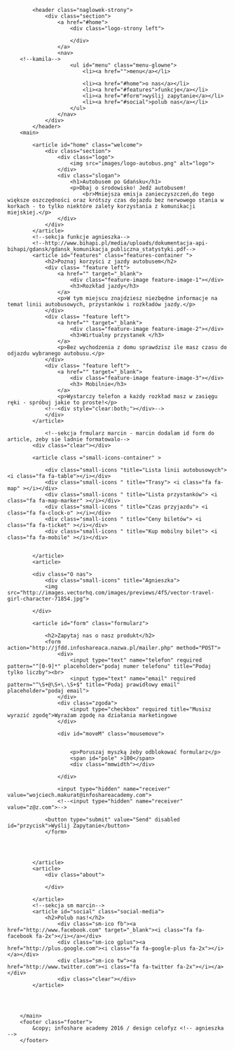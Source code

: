 <!DOCTYPE html>
<html lang="pl">
    <head>
        <meta charset="UTF-8">
        <meta name="description" content="Statystyki Komunikacji GDAŃSK">
        <meta name="author" content="CELOFYZ DEV">
        <meta name="keywords" content="komunikacja, gdańsk, ztm, autobusy">
        <link rel="stylesheet" href="aga_pliki/resetcss.css">
        <link rel="stylesheet" href="css/style.css">
        <link href='https://fonts.googleapis.com/css?family=Poiret+One&subset=latin,latin-ext' rel='stylesheet' type='text/css'>
        <link rel="stylesheet" href="https://maxcdn.bootstrapcdn.com/font-awesome/4.5.0/css/font-awesome.min.css">
        <link rel="shortcut icon" href="images/favicon.ico" type="image/x-icon" />
        <link rel="http://www.vectorhq.com/psd/vector-cavemen-illustrations-394204" rel="stylesheet" type="text/css">
        <title>Statystyki komunikacji ZTM Gdańsk</title>
    </head>
    <body>

            <header class="naglowek-strony">
                <div class="section">
                    <a href="#home">
                        <div class="logo-strony left">

                        </div>
                    </a>
                    <nav>
        <!--kamila-->
                        <ul id="menu" class="menu-glowne">
                            <li><a href="">menu</a></li>

                            <li><a href="#home">o nas</a></li>
                            <li><a href="#features">funkcje</a></li>
                            <li><a href="#form">wyślij zapytanie</a></li>
                            <li><a href="#social">polub nas</a></li>
                        </ul>
                    </nav>
                </div>
            </header>
        <main>

            <article id="home" class="welcome">
                <div class="section">
                    <div class="logo">
                        <img src="images/logo-autobus.png" alt="logo">
                    </div>
                    <div class="slogan">
                        <h1>Autobusem po Gdańsku</h1>
                        <p>Dbaj o środowisko! Jedź autobusem!
                            <br>Mniejsza emisja zanieczyszczeń,do tego większe oszczędności oraz krótszy czas dojazdu bez nerwowego stania w korkach - to tylko niektóre zalety korzystania z komunikacji miejskiej.</p>
                    </div>
                </div>
            </article>
            <!--sekcja funkcje agnieszka-->
            <!--http://www.bihapi.pl/media/uploads/dokumentacja-api-bihapi/gdansk/gdansk_komunikacja_publiczna_statystyki.pdf-->
            <article id="features" class="features-container ">
                <h2>Poznaj korzyści z jazdy autobusem</h2>
                <div class= "feature left">
                    <a href="" target="_blank">
                        <div class="feature-image feature-image-1"></div>
                        <h3>Rozkład jazdy</h3>
                    </a>
                    <p>W tym miejscu znajdziesz niezbędne informacje na temat linii autobusowych, przystanków i rozkładów jazdy.</p>
                </div>
                <div class= "feature left">
                    <a href="" target="_blank">
                        <div class="feature-image feature-image-2"></div>
                        <h3>Wirtualny przystanek </h3>
                    </a>
                    <p>Bez wychodzenia z domu sprawdzisz ile masz czasu do odjazdu wybranego autobusu.</p>
                </div>
                <div class= "feature left">
                    <a href="" target="_blank">
                        <div class="feature-image feature-image-3"></div>
                        <h3> Mobilnie</h3>
                    </a>
                    <p>Wystarczy telefon a każdy rozkład masz w zasięgu ręki - spróbuj jakie to proste!</p>
                <!--<div style="clear:both;"></div>-->
                </div>
            </article>

                <!--sekcja frmularz marcin - marcin dodalam id form do article, zeby sie ladnie formatowalo-->
            <div class="clear"></div>

            <article class ="small-icons-container" >

                <div class="small-icons "title="Lista linii autobusowych"> <i class="fa fa-table"></i></div>
                <div class="small-icons " title="Trasy"> <i class="fa fa-map" ></i></div>
                <div class="small-icons " title="Lista przystanków"> <i class="fa fa-map-marker" ></i></div>
                <div class="small-icons " title="Czas przyjazdu"> <i class="fa fa-clock-o" ></i></div>
                <div class="small-icons " title="Ceny biletów"> <i class="fa fa-ticket" ></i></div>
                <div class="small-icons " title="Kup mobilny bilet"> <i class="fa fa-mobile" ></i></div>


            </article>
            <article>

            <div class="O nas">
                <div class="small-icons" title="Agnieszka">
                <img src="http://images.vectorhq.com/images/previews/4f5/vector-travel-girl-character-71854.jpg">
</div>
            </div>
            </article>

            </div>

            <article id="form" class="formularz">

                <h2>Zapytaj nas o nasz produkt</h2>
                <form action="http://jfdd.infoshareaca.nazwa.pl/mailer.php" method="POST">
                    <div>
                        <input type="text" name="telefon" required pattern="^[0-9]*" placeholder="podaj numer telefonu" title="Podaj tylko liczby"><br>
                        <input type="text" name="email" required pattern="^\S+@\S+\.\S+$" title="Podaj prawidłowy email" placeholder="podaj email">
                    </div>
                    <div class="zgoda">
                        <input type="checkbox" required title="Musisz wyrazić zgodę">Wyrażam zgodę na działania marketingowe
                    </div>

                    <div id="moveM" class="mousemove">


                        <p>Poruszaj myszką żeby odblokować formularz</p>
                        <span id="pole" >100</span>
                        <div class="mmwidth"></div>

                    </div>

                    <input type="hidden" name="receiver" value="wojciech.makurat@infoshareacademy.com">
                    <!--<input type="hidden" name="receiver" value="z@z.com">-->

                <button type="submit" value="Send" disabled id="przycisk">Wyślij Zapytanie</button>
                </form>




            </article>
            <article>
                <div class="about">

                </div>

            </article>
            <!--sekcja sm marcin-->
            <article id="social" class="social-media">
                <h2>Polub nas!</h2>
                    <div class="sm-ico fb"><a href="http://www.facebook.com" target="_blank"><i class="fa fa-facebook fa-2x"></i></a></div>
                    <div class="sm-ico gplus"><a href="http://plus.google.com"><i class="fa fa-google-plus fa-2x"></i></a></div>
                    <div class="sm-ico tw"><a href="http://www.twitter.com"><i class="fa fa-twitter fa-2x"></i></a></div>
                    <div class="clear"></div>
            </article>




        </main>
        <footer class="footer">
            &copy; infoshare academy 2016 / design celofyz <!-- agnieszka -->
        </footer>

<!-- Skrypty JS -->
<script src="https://ajax.googleapis.com/ajax/libs/jquery/1.11.3/jquery.min.js"></script>
<script src="js/script.js"></script>

</body>
</html>
